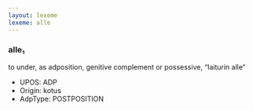 ```yaml
---
layout: lexeme
lexeme: alle
---
```


###  alle₁

to under, as adposition, genitive complement or possessive, “laiturin alle“
* UPOS:  ADP
* Origin:  kotus
* AdpType:  POSTPOSITION

